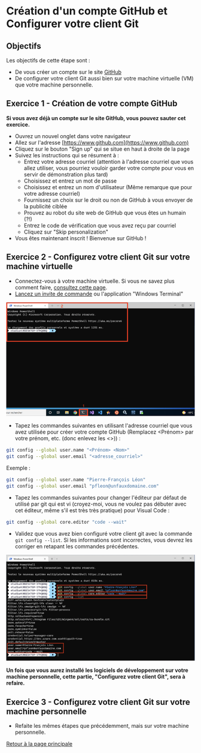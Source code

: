 # Création d'un compte GitHub et Configurer votre client Git

## Objectifs

Les objectifs de cette étape sont :

- De vous créer un compte sur le site [GitHub](https://github.com)
- De configurer votre client Git aussi bien sur votre machine virtuelle (VM) que votre machine personnelle.

## Exercice 1 - Création de votre compte GitHub

**Si vous avez déjà un compte sur le site GitHub, vous pouvez sauter cet exercice.**

- Ouvrez un nouvel onglet dans votre navigateur
- Allez sur l'adresse [https://www.github.com](https://www.github.com)
- Cliquez sur le bouton "Sign up" qui se situe en haut à droite de la page
- Suivez les instructions qui se résument à :
  - Entrez votre adresse courriel (attention à l'adresse courriel que vous allez utiliser, vous pourriez vouloir garder votre compte pour vous en servir de démonstration plus tard)
  - Choisissez et entrez un mot de passe
  - Choisissez et entrez un nom d'utilisateur (Même remarque que pour votre adresse courriel)
  - Fournissez un choix sur le droit ou non de GitHub à vous envoyer de la publicité ciblée
  - Prouvez au robot du site web de GitHub que vous êtes un humain (?!)
  - Entrez le code de vérification que vous avez reçu par courriel
  - Cliquez sur "Skip personalization"
- Vous êtes maintenant inscrit ! Bienvenue sur GitHub !

## Exercice 2 - Configurez votre client Git sur votre machine virtuelle

- Connectez-vous à votre machine virtuelle. Si vous ne savez plus comment faire, [consultez cette page](CONNEXION_VM.md).
- [Lancez un invite de commande](LIGNE_COMMANDE.md) ou l'application "Windows Terminal"

![Lancement application Windows Terminal](./img/vm_Windows_Terminal.png)

- Tapez les commandes suivantes en utilisant l'adresse courriel que vous avez utilisée pour créer votre compte GitHub (Remplacez <Prénom> par votre prénom, etc. (donc enlevez les <>)) :

```bash
git config --global user.name "<Prénom> <Nom>"
git config --global user.email "<adresse_courriel>"
```

Exemple :

```bash
git config --global user.name "Pierre-François Léon"
git config --global user.email "pfleon@unfauxdomaine.com"
```

- Tapez les commandes suivantes pour changer l'éditeur par défaut de utilisé par git qui est vi (croyez-moi, vous ne voulez pas débuter avec cet éditeur, même s'il est très très pratique) pour Visual Code :

```bash
git config --global core.editor "code --wait"
```

- Validez que vous avez bien configuré votre client git avec la commande ```git config --list```. Si les informations sont incorrectes, vous devrez les corriger en retapant les commandes précédentes.

![Validation de la configuration](img/vm_configuration_git.png)

**Un fois que vous aurez installé les logiciels de développement sur votre machine personnelle, cette partie, "Configurez votre client Git", sera à refaire.**

## Exercice 3 - Configurez votre client Git sur votre machine personnelle

- Refaite les mêmes étapes que précédemment, mais sur votre machine personnelle.

[Retour à la page principale](README.md)
